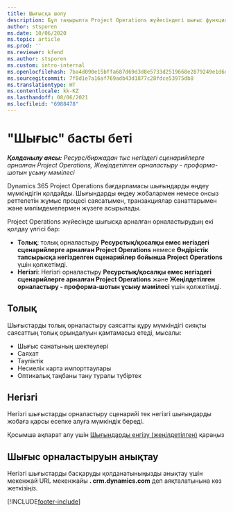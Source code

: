 ```yaml
---
title: Шығысқа шолу
description: Бұл тақырыпта Project Operations жүйесіндегі шығыс функциясы туралы ақпарат берілген.
author: stsporen
ms.date: 10/06/2020
ms.topic: article
ms.prod: ''
ms.reviewer: kfend
ms.author: stsporen
ms.custom: intro-internal
ms.openlocfilehash: 7ba4d090e15bffa687d69d3d8e5733d2519668e2879249e1d6dc6aba26f7fbf6
ms.sourcegitcommit: 7f8d1e7a16af769adb43d1877c28fdce53975db8
ms.translationtype: HT
ms.contentlocale: kk-KZ
ms.lasthandoff: 08/06/2021
ms.locfileid: "6988478"
---
```

# <a name="expense-home-page"></a>"Шығыс" басты беті

_**Қолданылу аясы:** Ресурс/биржадан тыс негіздегі сценарийлерге арналған Project Operations, Жеңілдетілген орналастыру - проформа-шотын ұсыну мәмілесі_


Dynamics 365 Project Operations бағдарламасы шығындарды өңдеу мүмкіндігін қолдайды. Шығындарды өңдеу жобалармен немесе онсыз реттелетін жұмыс процесі саясатымен, транзакциялар санаттарымен және мәлімдемелермен жүзеге асырылады.

Project Operations жүйесінде шығысқа арналған орналастырудың екі қолдау үлгісі бар: 

- **Толық**: толық орналастыру **Ресурстық/қосалқы емес негіздегі сценарийлерге арналған Project Operations** немесе **Өндірістік тапсырысқа негізделген сценарийлер бойынша Project Operations** үшін қолжетімді.
- **Негізгі**: Негізгі орналастыру **Ресурстық/қосалқы емес негіздегі сценарийлерге арналған Project Operations** және **Жеңілдетілген орналастыру - проформа-шотын ұсыну мәмілесі** үшін қолжетімді.

## <a name="full"></a>Толық 
Шығыстарды толық орналастыру саясатты құру мүмкіндігі сияқты саясаттың толық орындалуын қамтамасыз етеді, мысалы:

  - Шығыс санатының шектеулері
  - Саяхат
  - Тәуліктік
  - Несиелік карта импорттаулары
  - Оптикалық таңбаны тану туралы түбіртек

## <a name="basic"></a>Негізгі 
Негізгі шығыстарды орналастыру сценарийі тек негізгі шығындарды жобаға қарсы есепке алуға мүмкіндік береді. 

Қосымша ақпарат алу үшін [Шығындарды енгізу (жеңілдетілген)](basic-expense.md) қараңыз

## <a name="determine-your-expense-deployment"></a>Шығыс орналастыруын анықтау
Негізгі шығыстарды басқаруды қолданатыныңызды анықтау үшін мекенжай URL мекенжайы **. crm.dynamics.com** деп аяқталатынына көз жеткізіңіз. 


[!INCLUDE[footer-include](../includes/footer-banner.md)]